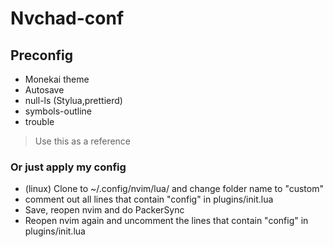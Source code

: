 # Nvchad-conf
## Preconfig
- Monekai theme
- Autosave
- null-ls (Stylua,prettierd)
- symbols-outline
- trouble
> Use this as a reference
### Or just apply my config
- (linux) Clone to ~/.config/nvim/lua/ and change folder name to "custom"
- comment out all lines that contain "config" in plugins/init.lua
- Save, reopen nvim and do PackerSync
- Reopen nvim again and uncomment the lines that contain "config" in plugins/init.lua
